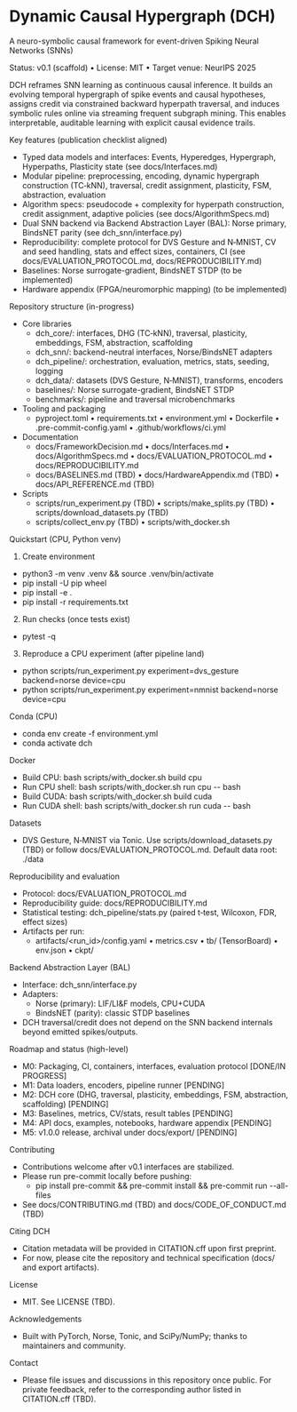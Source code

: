 # Dynamic Causal Hypergraph (DCH)
A neuro-symbolic causal framework for event-driven Spiking Neural Networks (SNNs)

Status: v0.1 (scaffold) • License: MIT • Target venue: NeurIPS 2025

DCH reframes SNN learning as continuous causal inference. It builds an evolving temporal hypergraph of spike events and causal hypotheses, assigns credit via constrained backward hyperpath traversal, and induces symbolic rules online via streaming frequent subgraph mining. This enables interpretable, auditable learning with explicit causal evidence trails.

Key features (publication checklist aligned)
- Typed data models and interfaces: Events, Hyperedges, Hypergraph, Hyperpaths, Plasticity state (see docs/Interfaces.md)
- Modular pipeline: preprocessing, encoding, dynamic hypergraph construction (TC‑kNN), traversal, credit assignment, plasticity, FSM, abstraction, evaluation
- Algorithm specs: pseudocode + complexity for hyperpath construction, credit assignment, adaptive policies (see docs/AlgorithmSpecs.md)
- Dual SNN backend via Backend Abstraction Layer (BAL): Norse primary, BindsNET parity (see dch_snn/interface.py)
- Reproducibility: complete protocol for DVS Gesture and N‑MNIST, CV and seed handling, stats and effect sizes, containers, CI (see docs/EVALUATION_PROTOCOL.md, docs/REPRODUCIBILITY.md)
- Baselines: Norse surrogate-gradient, BindsNET STDP (to be implemented)
- Hardware appendix (FPGA/neuromorphic mapping) (to be implemented)

Repository structure (in-progress)
- Core libraries
  - dch_core/: interfaces, DHG (TC‑kNN), traversal, plasticity, embeddings, FSM, abstraction, scaffolding
  - dch_snn/: backend-neutral interfaces, Norse/BindsNET adapters
  - dch_pipeline/: orchestration, evaluation, metrics, stats, seeding, logging
  - dch_data/: datasets (DVS Gesture, N‑MNIST), transforms, encoders
  - baselines/: Norse surrogate-gradient, BindsNET STDP
  - benchmarks/: pipeline and traversal microbenchmarks
- Tooling and packaging
  - pyproject.toml • requirements.txt • environment.yml • Dockerfile • .pre-commit-config.yaml • .github/workflows/ci.yml
- Documentation
  - docs/FrameworkDecision.md • docs/Interfaces.md • docs/AlgorithmSpecs.md • docs/EVALUATION_PROTOCOL.md • docs/REPRODUCIBILITY.md
  - docs/BASELINES.md (TBD) • docs/HardwareAppendix.md (TBD) • docs/API_REFERENCE.md (TBD)
- Scripts
  - scripts/run_experiment.py (TBD) • scripts/make_splits.py (TBD) • scripts/download_datasets.py (TBD)
  - scripts/collect_env.py (TBD) • scripts/with_docker.sh

Quickstart (CPU, Python venv)
1) Create environment
- python3 -m venv .venv && source .venv/bin/activate
- pip install -U pip wheel
- pip install -e .
- pip install -r requirements.txt

2) Run checks (once tests exist)
- pytest -q

3) Reproduce a CPU experiment (after pipeline land)
- python scripts/run_experiment.py experiment=dvs_gesture backend=norse device=cpu
- python scripts/run_experiment.py experiment=nmnist backend=norse device=cpu

Conda (CPU)
- conda env create -f environment.yml
- conda activate dch

Docker
- Build CPU: bash scripts/with_docker.sh build cpu
- Run CPU shell: bash scripts/with_docker.sh run cpu -- bash
- Build CUDA: bash scripts/with_docker.sh build cuda
- Run CUDA shell: bash scripts/with_docker.sh run cuda -- bash

Datasets
- DVS Gesture, N‑MNIST via Tonic. Use scripts/download_datasets.py (TBD) or follow docs/EVALUATION_PROTOCOL.md. Default data root: ./data

Reproducibility and evaluation
- Protocol: docs/EVALUATION_PROTOCOL.md
- Reproducibility guide: docs/REPRODUCIBILITY.md
- Statistical testing: dch_pipeline/stats.py (paired t‑test, Wilcoxon, FDR, effect sizes)
- Artifacts per run:
  - artifacts/<run_id>/config.yaml • metrics.csv • tb/ (TensorBoard) • env.json • ckpt/

Backend Abstraction Layer (BAL)
- Interface: dch_snn/interface.py
- Adapters:
  - Norse (primary): LIF/LI&F models, CPU+CUDA
  - BindsNET (parity): classic STDP baselines
- DCH traversal/credit does not depend on the SNN backend internals beyond emitted spikes/outputs.

Roadmap and status (high-level)
- M0: Packaging, CI, containers, interfaces, evaluation protocol [DONE/IN PROGRESS]
- M1: Data loaders, encoders, pipeline runner [PENDING]
- M2: DCH core (DHG, traversal, plasticity, embeddings, FSM, abstraction, scaffolding) [PENDING]
- M3: Baselines, metrics, CV/stats, result tables [PENDING]
- M4: API docs, examples, notebooks, hardware appendix [PENDING]
- M5: v1.0.0 release, archival under docs/export/ [PENDING]

Contributing
- Contributions welcome after v0.1 interfaces are stabilized.
- Please run pre-commit locally before pushing:
  - pip install pre-commit && pre-commit install && pre-commit run --all-files
- See docs/CONTRIBUTING.md (TBD) and docs/CODE_OF_CONDUCT.md (TBD)

Citing DCH
- Citation metadata will be provided in CITATION.cff upon first preprint.
- For now, please cite the repository and technical specification (docs/ and export artifacts).

License
- MIT. See LICENSE (TBD).

Acknowledgements
- Built with PyTorch, Norse, Tonic, and SciPy/NumPy; thanks to maintainers and community.

Contact
- Please file issues and discussions in this repository once public. For private feedback, refer to the corresponding author listed in CITATION.cff (TBD).